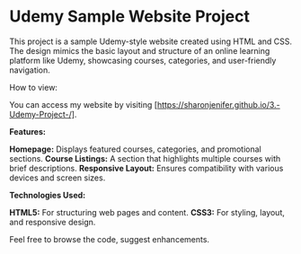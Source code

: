 # **Udemy Sample Website Project**

This project is a sample Udemy-style website created using HTML and CSS. The design mimics the basic layout and structure of an online learning platform like Udemy, showcasing courses, categories, and user-friendly navigation.

How to view:

You can access my website by visiting [https://sharonjenifer.github.io/3.-Udemy-Project-/].

**Features:**

**Homepage:** Displays featured courses, categories, and promotional sections.
**Course Listings:** A section that highlights multiple courses with brief descriptions.
**Responsive Layout:** Ensures compatibility with various devices and screen sizes.

**Technologies Used:**

**HTML5:** For structuring web pages and content.
**CSS3:** For styling, layout, and responsive design.

Feel free to browse the code, suggest enhancements.
